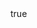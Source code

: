 ---
info:
  name: T-80UM
  image: /img/vehicle/tank/ussr/30_t-80um.png
  class: "ОБТ: 90$ и более"
  country: СССР
  cost: 170
  year: 1993
  prototype: true

body:
  hp: 10
  armor_front: 21
  armor_side: 9
  armor_rear: 3
  armor_top: 3
  size: Средний
  stealth: Плохо
  optics: Средний
  speed: 80
  speed_road: 110
  fuel: 2040
  autonomy: 450

main_gun:
  name: 2A46M
  attr_kin: true
  attr_fg: true
  ammo: 24
  range_ground: 2275
  accuracy: 65
  stabilizer: 55
  ap_power: 23
  he_power: 4
  suppression: 144
  rate_of_fire: 9

atgm:
  name: Invar
  attr_ptk: true
  attr_pa: true
  ammo: 4
  range_ground: 2800
  accuracy: 60
  stabilizer: 50
  ap_power: 24
  suppression: 150
  rate_of_fire: 10

mmg:
  name: NSVT
  ammo: 1000
  range_ground: 1050
  range_helicopters: 875
  accuracy: 15
  stabilizer: 5
  he_power: 0.75
  suppression: 90
  rate_of_fire: 652
---